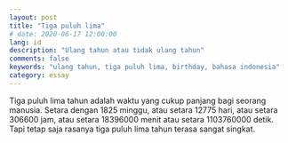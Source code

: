 ```yaml
---
layout: post
title: "Tiga puluh lima"
# date: 2020-06-17 12:00:00
lang: id
description: "Ulang tahun atau tidak ulang tahun"
comments: false
keywords: "ulang tahun, tiga puluh lima, birthday, bahasa indonesia"
category: essay
--- 
```


Tiga puluh lima tahun adalah waktu yang cukup panjang bagi seorang manusia. Setara dengan 1825 minggu, atau setara 12775 hari, atau setara 306600 jam, atau setara 18396000 menit atau setara 1103760000 detik. Tapi tetap saja rasanya tiga puluh lima tahun terasa sangat singkat.
